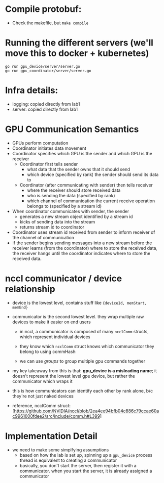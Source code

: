 # Compile protobuf:
- Check the makefile, but `make compile`

# Running the different servers (we'll move this to docker + kubernetes)
```
go run gpu_device/server/server.go
go run gpu_coordinator/server/server.go
```

# Infra details:
- logging: copied directly from lab1
- server: copied directly from lab1


# GPU Communication Semantics
- GPUs perform computation
- Coordinator initiates data movement
- Coordinator specifies which GPU is the sender and which GPU is the receiver
  - Coordinator first tells sender 
    - what data that the sender owns that it should send
    - which device (specified by rank) the sender should send its data to
  - Coordinator (after communicating with sender) then tells receiver 
    - where the receiver should store received data
    - who is sending the data (specified by rank)
    - which channel of communication the current receive operation belongs to (specified by a stream id)
- When coordinator communicates with sender, the sender
  - generates a new stream object identified by a stream id
  - kicks of sending data into the stream
  - returns stream id to coordinator
- Coordinator uses stream id received from sender to inform receiver of the channel of communication
- If the sender begins sending messages into a new stream before the receiver learns (from the coordinator) where to store the received data, the receiver hangs until the coordinator indicates where to store the received data.

# nccl communicator / device relationship
- device is the lowest level, contains stuff like `{deviceId, memStart, memEnd}`
- communicator is the second lowest level. they wrap multiple raw devices to make it easier on end users
  - in nccl, a communicator is composed of many `ncclComm` structs, which represent individual devices
  - they know which `ncclComm` struct knows which communicator they belong to using commHash

  - we can use *groups* to group multiple gpu commands together

- my key takeaway from this is that: **gpu_device is a misleading name**; it doesn't represent the lowest level gpu device, but rather the communicator which wraps it
- this is how communicators can identify each other by rank alone, b/c they're not just naked devices

- reference, ncclComm struct: [https://github.com/NVIDIA/nccl/blob/2ea4ee94bfb04c886c79ccae60ac9961000fdee2/src/include/comm.h#L399]


# Implementation Detail
- we need to make some simplfying assumptions
  - based on how the lab is set up, spinning up a `gpu_device` process thread is equivalent to creating a communicator
  - basically, you don't start the server, then register it with a communicator. when you start the server, it is already assigned a communicator